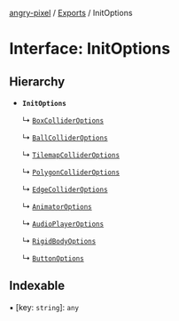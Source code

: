 [angry-pixel](../README.md) / [Exports](../modules.md) / InitOptions

# Interface: InitOptions

## Hierarchy

- **`InitOptions`**

  ↳ [`BoxColliderOptions`](BoxColliderOptions.md)

  ↳ [`BallColliderOptions`](BallColliderOptions.md)

  ↳ [`TilemapColliderOptions`](TilemapColliderOptions.md)

  ↳ [`PolygonColliderOptions`](PolygonColliderOptions.md)

  ↳ [`EdgeColliderOptions`](EdgeColliderOptions.md)

  ↳ [`AnimatorOptions`](AnimatorOptions.md)

  ↳ [`AudioPlayerOptions`](AudioPlayerOptions.md)

  ↳ [`RigidBodyOptions`](RigidBodyOptions.md)

  ↳ [`ButtonOptions`](ButtonOptions.md)

## Indexable

▪ [key: `string`]: `any`

